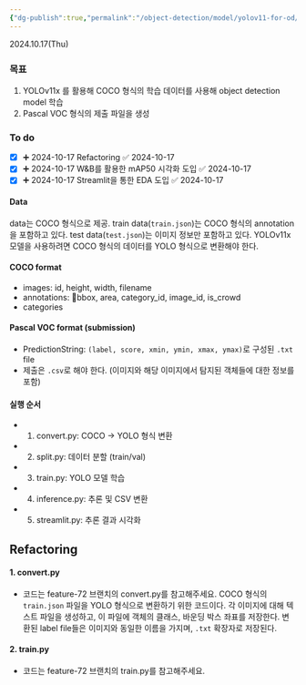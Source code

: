 ```yaml
---
{"dg-publish":true,"permalink":"/object-detection/model/yolov11-for-od/"}
---
```


2024.10.17(Thu)
### 목표
1. YOLOv11x 를 활용해 COCO 형식의 학습 데이터를 사용해 object detection model 학습
2. Pascal VOC 형식의 제출 파일을 생성

### To do
- [x] ➕ 2024-10-17 Refactoring ✅ 2024-10-17
- [x] ➕ 2024-10-17 W&B를 활용한 mAP50 시각화 도입 ✅ 2024-10-17
- [x] ➕ 2024-10-17 Streamlit을 통한 EDA 도입 ✅ 2024-10-17
#### Data
data는 COCO 형식으로 제공. 
train data(`train.json`)는 COCO 형식의 annotation을 포함하고 있다.
test data(`test.json`)는 이미지 정보만 포함하고 있다. 
YOLOv11x 모델을 사용하려면 COCO 형식의 데이터를 YOLO 형식으로 변환해야 한다.

#### COCO format
- images: id, height, width, filename
- annotations: bbox, area, category_id, image_id, is_crowd
- categories

#### Pascal VOC format (submission)
- PredictionString: `(label, score, xmin, ymin, xmax, ymax)`로 구성된 `.txt` file
- 제출은 `.csv`로 해야 한다. (이미지와 해당 이미지에서 탐지된 객체들에 대한 정보를 포함)

#### 실행 순서
- 1. convert.py: COCO -> YOLO 형식 변환
- 2. split.py: 데이터 분할 (train/val)
- 3. train.py: YOLO 모델 학습
- 4. inference.py: 추론 및 CSV 변환
- 5. streamlit.py: 추론 결과 시각화

## Refactoring
#### 1. convert.py
* 코드는 feature-72 브랜치의 convert.py를 참고해주세요.
COCO 형식의 `train.json` 파일을 YOLO 형식으로 변환하기 위한 코드이다.
각 이미지에 대해 텍스트 파일을 생성하고, 이 파일에 객체의 클래스, 바운딩 박스 좌표를 저장한다.
변환된 label file들은 이미지와 동일한 이름을 가지며, `.txt` 확장자로 저장된다.

#### 2. train.py
* 코드는 feature-72 브랜치의 train.py를 참고해주세요.
